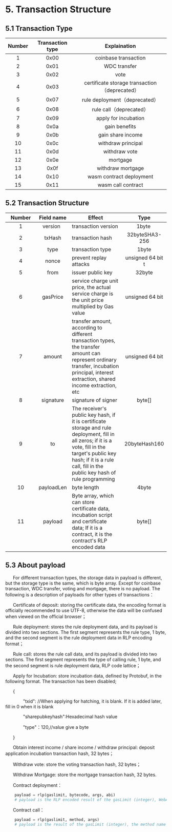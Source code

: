# 5. Transaction Structure
## 5.1 Transaction Type

| Number | Transaction type|Explaination
| :----:|:----:|:----:
| 1 | 0x00|coinbase transaction
| 2 | 0x01|WDC transfer
| 3 | 0x02|vote
| 4 | 0x03|certificate storage transaction（deprecated）
| 5 | 0x07|rule deployment（deprecated）
| 6 | 0x08|rule call（deprecated）
| 7 | 0x09|apply for incubation
| 8 | 0x0a|gain benefits
| 9 | 0x0b|gain share income
| 10 | 0x0c|withdraw principal
| 11 | 0x0d|withdraw  vote
| 12 | 0x0e|mortgage
| 13 | 0x0f|withdraw mortgage
| 14 | 0x10 | wasm contract deployment
| 15 | 0x11 | wasm call contract

##  5.2 Transaction Structure

| <div style="width:60pt">Number</div> | Field name|Effect|Type
| :----:|:----:|---|:----:|
|1| <div style="width:60pt">version</div>|transaction version|<div style="width:90pt">1byte</div>
| 2 | txHash |transaction hash|32byteSHA3-256
| 3 |type|transaction type|1byte
| 4 |nonce|prevent replay attacks|unsigned 64 bit t
| 5|from|issuer public key|32byte
| 6|gasPrice|service charge unit price, the actual service charge is the unit price multiplied by Gas value|unsigned 64 bit
| 7|amount|transfer amount, according to different transaction types, the transfer amount can represent ordinary transfer, incubation principal, interest extraction, shared income extraction, etc|unsigned 64 bit
| 8|signature|signature of signer|byte[]
| 9|to|The receiver's public key hash, if it is certificate storage and rule deployment, fill in all zeros; if it is a vote, fill in the target's public key hash; if it is a rule call, fill in the public key hash of rule programming|20byteHash160
| 10|payloadLen|byte length|4byte
| 11|payload|Byte array, which can store certificate data, incubation script and certificate data; If it is a contract, it is the contract's RLP encoded data|byte[]

##  5.3 About payload
&#160;&#160;&#160;&#160;&#160;&#160;For different transaction types, the storage data in payload is different, but the storage type is the same, which is byte array. Except for coinbase transaction, WDC transfer, voting and mortgage, there is no payload. The following is a description of payloads for other types of transactions：

&#160;&#160;&#160;&#160;&#160;&#160;Certificate of deposit: storing the certificate data, the encoding format is officially recommended to use UTF-8, otherwise the data will be confused when viewed on the official browser；

&#160;&#160;&#160;&#160;&#160;&#160;Rule deployment: stores the rule deployment data, and its payload is divided into two sections. The first segment represents the rule type, 1 byte, and the second segment is the rule deployment data in RLP encoding format；

&#160;&#160;&#160;&#160;&#160;&#160;Rule call: stores the rule call data, and its payload is divided into two sections. The first segment represents the type of calling rule, 1 byte, and the second segment is rule deployment data, RLP code lattice；

&#160;&#160;&#160;&#160;&#160;&#160;Apply for Incubation: store incubation data, defined by Protobuf, in the following format. The transaction has been disabled;

&#160;&#160;&#160;&#160;&#160;&#160;{

&#160;&#160;&#160;&#160;&#160;&#160; &#160;&#160;&#160;&#160;&#160;&#160;   "txid": //When applying for hatching, it is blank. If it is added later, fill in 0 when it is blank

&#160;&#160;&#160;&#160;&#160;&#160; &#160;&#160;&#160;&#160;&#160;&#160;    "sharepubkeyhash":Hexadecimal hash value

&#160;&#160;&#160;&#160;&#160;&#160; &#160;&#160;&#160;&#160;&#160;&#160;    "type"：120,//value give a byte

&#160;&#160;&#160;&#160;&#160;&#160;}

&#160;&#160;&#160;&#160;&#160;&#160;Obtain interest income / share income / withdraw principal: deposit application incubation transaction hash, 32 bytes；

&#160;&#160;&#160;&#160;&#160;&#160;Withdraw vote: store the voting transaction hash, 32 bytes；

&#160;&#160;&#160;&#160;&#160;&#160;Withdraw Mortgage: store the mortgage transaction hash, 32 bytes.

&#160;&#160;&#160;&#160;&#160;&#160;Contract deployment：

```python
    payload = rlp(gaslimit, bytecode, args, abi) 
    # payload is the RLP encoded result of the gasLimit (integer), WebAssembly bytecode, constructor parameters (optional), and ABI in series
```

&#160;&#160;&#160;&#160;&#160;&#160;Contract call：

```python
    payload = rlp(gaslimit, method, args) 
    # payload is the result of the gasLimit (integer), the method name of the calling contract, the parameter of the calling contract in series, and the RLP encoding
```